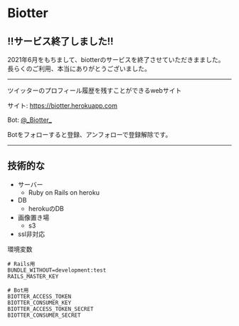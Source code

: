 # Biotter

## !!サービス終了しました!!
2021年6月をもちまして、biotterのサービスを終了させていただきまました。
長らくのご利用、本当にありがとうございました。

---


ツイッターのプロフィール履歴を残すことができるwebサイト

サイト: https://biotter.herokuapp.com


Bot: <a href="https://twitter.com/_Biotter_">@\_Biotter\_</a>

Botをフォローすると登録、アンフォローで登録解除です。

---

## 技術的な

- サーバー
  - Ruby on Rails on heroku
- DB
  - herokuのDB
- 画像置き場
  - s3
- ssl非対応

環境変数

```
# Rails用
BUNDLE_WITHOUT=development:test
RAILS_MASTER_KEY
```

```
# Bot用
BIOTTER_ACCESS_TOKEN
BIOTTER_CONSUMER_KEY
BIOTTER_ACCESS_TOKEN_SECRET
BIOTTER_CONSUMER_SECRET
```
